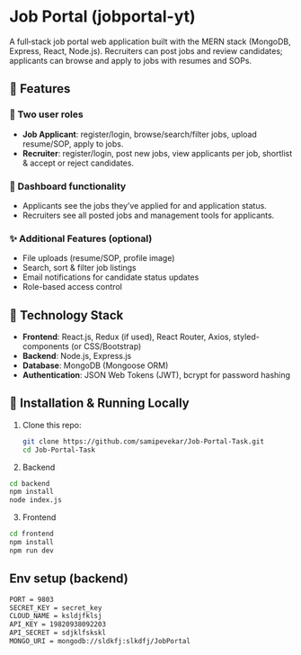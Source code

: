 # Job Portal (jobportal-yt)

A full‑stack job portal web application built with the MERN stack (MongoDB, Express, React, Node.js). Recruiters can post jobs and review candidates; applicants can browse and apply to jobs with resumes and SOPs.

## 🚀 Features

### 🔸 Two user roles
- **Job Applicant**: register/login, browse/search/filter jobs, upload resume/SOP, apply to jobs.
- **Recruiter**: register/login, post new jobs, view applicants per job, shortlist & accept or reject candidates.

### 🔧 Dashboard functionality
- Applicants see the jobs they’ve applied for and application status.
- Recruiters see all posted jobs and management tools for applicants.

### ✨ Additional Features (optional)
- File uploads (resume/SOP, profile image)
- Search, sort & filter job listings
- Email notifications for candidate status updates
- Role-based access control

## 🧰 Technology Stack

- **Frontend**: React.js, Redux (if used), React Router, Axios, styled-components (or CSS/Bootstrap)
- **Backend**: Node.js, Express.js
- **Database**: MongoDB (Mongoose ORM)
- **Authentication**: JSON Web Tokens (JWT), bcrypt for password hashing


## 🔧 Installation & Running Locally

1. Clone this repo:
   ```bash
   git clone https://github.com/samipevekar/Job-Portal-Task.git
   cd Job-Portal-Task

2. Backend
  ```bash
cd backend
npm install
node index.js
```
3. Frontend
  ```bash
cd frontend
npm install
npm run dev
```

## Env setup (backend)
```bash
PORT = 9803
SECRET_KEY = secret_key
CLOUD_NAME = ksldjfklsj
API_KEY = 19820938092203
API_SECRET = sdjklfskskl
MONGO_URI = mongodb://sldkfj:slkdfj/JobPortal
```



